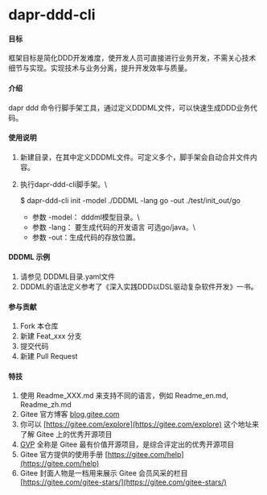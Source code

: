 # dapr-ddd-cli

#### 目标
框架目标是简化DDD开发难度，使开发人员可直接进行业务开发，不需关心技术细节与实现。实现技术与业务分离，提升开发效率与质量。

#### 介绍

dapr ddd 命令行脚手架工具，通过定义DDDML文件，可以快速生成DDD业务代码。


#### 使用说明


1. 新建目录，在其中定义DDDML文件。可定义多个，脚手架会自动合并文件内容。
2. 执行dapr-ddd-cli脚手架。\


    $ dapr-ddd-cli init -model ./DDDML -lang go -out ./test/init_out/go 

   
   - 参数 -model： dddml模型目录。\
   - 参数 -lang： 要生成代码的开发语言 可选go/java。\
   - 参数 -out：生成代码的存放位置。


#### DDDML 示例


1. 请参见 DDDML目录.yaml文件 
2. DDDML的语法定义参考了《深入实践DDD以DSL驱动复杂软件开发》一书。


#### 参与贡献


1.  Fork 本仓库
2.  新建 Feat_xxx 分支
3.  提交代码
4.  新建 Pull Request


#### 特技

1.  使用 Readme\_XXX.md 来支持不同的语言，例如 Readme\_en.md, Readme\_zh.md
2.  Gitee 官方博客 [blog.gitee.com](https://blog.gitee.com)
3.  你可以 [https://gitee.com/explore](https://gitee.com/explore) 这个地址来了解 Gitee 上的优秀开源项目
4.  [GVP](https://gitee.com/gvp) 全称是 Gitee 最有价值开源项目，是综合评定出的优秀开源项目
5.  Gitee 官方提供的使用手册 [https://gitee.com/help](https://gitee.com/help)
6.  Gitee 封面人物是一档用来展示 Gitee 会员风采的栏目 [https://gitee.com/gitee-stars/](https://gitee.com/gitee-stars/)
